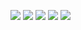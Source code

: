 ![](https://files.catbox.moe/gxyj04.webp) ![](https://files.catbox.moe/s6l405.webp) ![](https://files.catbox.moe/9bt183.webp) ![](https://files.catbox.moe/m96ln9.webp)
![](https://files.catbox.moe/bpeoow.jpg)
